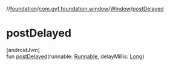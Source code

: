 //[foundation](../../../index.md)/[com.gyf.foundation.window](../index.md)/[Window](index.md)/[postDelayed](post-delayed.md)

# postDelayed

[androidJvm]\
fun [postDelayed](post-delayed.md)(runnable: [Runnable](https://developer.android.com/reference/kotlin/java/lang/Runnable.html), delayMillis: [Long](https://kotlinlang.org/api/core/kotlin-stdlib/kotlin/-long/index.html))